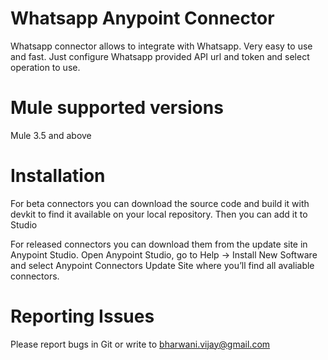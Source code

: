 # Whatsapp Anypoint Connector

Whatsapp connector allows to integrate with Whatsapp. Very easy to use and fast. Just configure Whatsapp provided API url and token and select operation to use. 

# Mule supported versions
Mule 3.5 and above

# Installation 
For beta connectors you can download the source code and build it with devkit to find it available on your local repository. Then you can add it to Studio

For released connectors you can download them from the update site in Anypoint Studio. 
Open Anypoint Studio, go to Help → Install New Software and select Anypoint Connectors Update Site where you’ll find all avaliable connectors.

# Reporting Issues

Please report bugs in Git or write to bharwani.vijay@gmail.com
